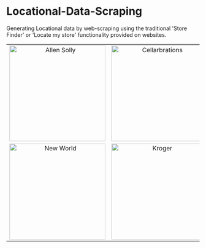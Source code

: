 # Locational-Data-Scraping
Generating Locational data by web-scraping using the traditional 'Store Finder' or 'Locate my store' functionality provided on websites.


| | | |
|:-------------------------:|:-------------------------:|:-------------------------:|
|<img width="250" alt="Allen Solly" src="https://allensolly.imgix.net/img/app/brands/Allensolly/as_logo.png">|<img width="250" alt="Cellarbrations" src="https://www.cellarbrations.com.au/sites/all/themes/cellarbrations/logo.png">|<img width="250" alt="Four Square" src="https://www.foursquare.co.nz/media/215/logo_north.gif">|
|<img width="250" alt="New World" src="https://www.newworld.co.nz/-/media/Project/Sitecore/Brands/Brand-New-World/nw-logo.svg">|<img width="250" alt="Kroger" src="https://i1.wp.com/whnt.com/wp-content/uploads/sites/20/2019/11/s116658925.jpg?resize=2560%2C1440&ssl=1">|<>|


